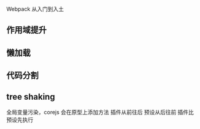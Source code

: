 Webpack 从入门到入土<!-- omit in toc -->
## 作用域提升
## 懒加载
<!-- 魔法字符串第一个是名字第二个是预拉取浏览器空闲加载模块 -->
## 代码分割
## tree shaking
全局变量污染，corejs 会在原型上添加方法
插件从前往后
预设从后往前
插件比预设先执行